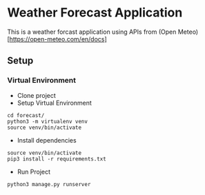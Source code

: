 # Weather Forecast Application

This is a weather forcast application using APIs from (Open Meteo)[https://open-meteo.com/en/docs]

## Setup

### Virtual Environment

- Clone project
- Setup Virtual Environment

```
cd forecast/
python3 -m virtualenv venv
source venv/bin/activate
```
- Install dependencies
```
source venv/bin/activate
pip3 install -r requirements.txt
```
- Run Project 
```
python3 manage.py runserver
```